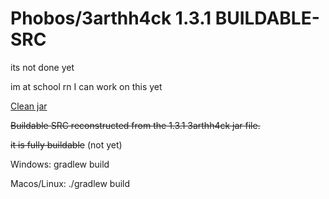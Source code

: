 # Phobos/3arthh4ck 1.3.1 BUILDABLE-SRC
its not done yet

im at school rn I can work on this yet

[Clean jar](https://github.com/Gopro336/clean-3arthh4ck-1.3.1/releases/tag/clean)



~~Buildable SRC reconstructed from the 1.3.1 3arthh4ck jar file.~~

~~it is fully buildable~~ (not yet)



Windows: gradlew build

Macos/Linux: ./gradlew build
